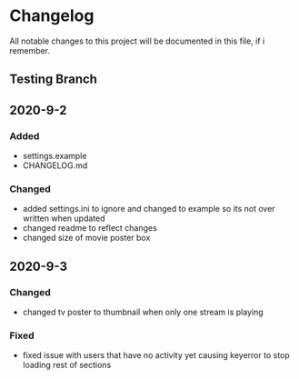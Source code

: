 # Changelog
All notable changes to this project will be documented in this file, if i remember. 


## Testing Branch

## 2020-9-2
### Added
- settings.example
- CHANGELOG.md

### Changed
- added settings.ini to ignore and changed to example so its not over written when updated
- changed readme to reflect changes
- changed size of movie poster box


## 2020-9-3
### Changed
- changed tv poster to thumbnail when only one stream is playing

### Fixed
- fixed issue with users that have no activity yet causing keyerror to stop loading rest of sections
